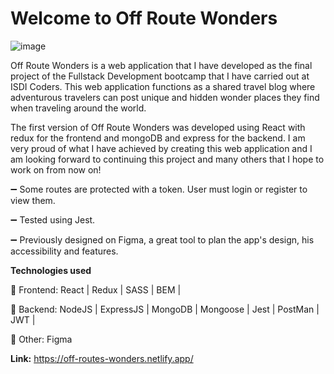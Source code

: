 # Welcome to Off Route Wonders

![image](https://user-images.githubusercontent.com/84075174/151149844-9ae71d46-bfe5-4e2e-b9fd-c79d30ca7be4.png)

Off Route Wonders is a web application that I have developed as the final project of the Fullstack Development bootcamp that I have carried out at ISDI Coders. This web application functions as a shared travel blog where adventurous travelers can post unique and hidden wonder places they find when traveling around the world.

The first version of Off Route Wonders was developed using React with redux for the frontend and mongoDB and express for the backend. I am very proud of what I have achieved by creating this web application and I am looking forward to continuing this project and many others that I hope to work on from now on!

➖ Some routes are protected with a token. User must login or register to view them.

➖ Tested using Jest.

➖ Previously designed on Figma, a great tool to plan the app's design, his accessibility and features.

**Technologies used**

💫 Frontend: React | Redux | SASS | BEM |

💫 Backend: NodeJS | ExpressJS | MongoDB | Mongoose | Jest | PostMan | JWT |

💫 Other: Figma

**Link:** https://off-routes-wonders.netlify.app/
